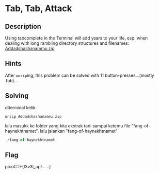 # Tab, Tab, Attack
## Description
Using tabcomplete in the Terminal will add years to your life, esp. when dealing with long rambling directory structures and filenames: [Addadshashanammu.zip](https://mercury.picoctf.net/static/659efd595171e4c40378be6a2e9b7298/Addadshashanammu.zip)
## Hints
After `unzip`ing, this problem can be solved with 11 button-presses...(mostly Tab)...
## Solving
diterminal ketik
```a
unzip Addadshashanammu.zip
```
lalu masukk ke folder yang kita ekstrak tadi sampai ketemu file "fang-of-haynekhtnamet".
lalu jalankan "fang-of-haynekhtnamet"
```a
./fang-of-haynekhtnamet
```
## Flag
picoCTF{l3v3l_up!......}